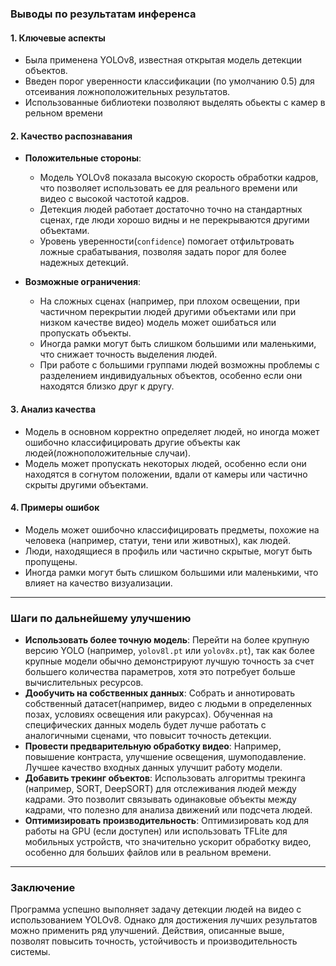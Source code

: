 ### Выводы по результатам инференса

#### 1. **Ключевые аспекты**
   - Была применена YOLOv8, известная открытая модель детекции объектов.
   - Введен порог уверенности классификации (по умолчанию 0.5) для отсеивания ложноположительных результатов.
   - Использованные библиотеки позволяют выделять обьекты с камер в рельном времени 

#### 2. **Качество распознавания**
   - **Положительные стороны**:
     - Модель YOLOv8 показала высокую скорость обработки кадров, что позволяет использовать ее для реального времени или видео с высокой частотой кадров.
     - Детекция людей работает достаточно точно на стандартных сценах, где люди хорошо видны и не перекрываются другими объектами.
     - Уровень уверенности(`confidence`) помогает отфильтровать ложные срабатывания, позволяя задать порог для более надежных детекций.

   - **Возможные ограничения**:
     - На сложных сценах (например, при плохом освещении, при частичном перекрытии людей другими объектами или при низком качестве видео) модель может ошибаться или пропускать объекты.
     - Иногда рамки могут быть слишком большими или маленькими, что снижает точность выделения людей.
     - При работе с большими группами людей возможны проблемы с разделением индивидуальных объектов, особенно если они находятся близко друг к другу.

#### 3. **Анализ качества**
   - Модель в основном корректно определяет людей, но иногда может ошибочно классифицировать другие объекты как людей(ложноположительные случаи).
   - Модель может пропускать некоторых людей, особенно если они находятся в согнутом положении, вдали от камеры или частично скрыты другими объектами.
 
#### 4. **Примеры ошибок**
   - Модель может ошибочно классифицировать предметы, похожие на человека (например, статуи, тени или животных), как людей.
   - Люди, находящиеся в профиль или частично скрытые, могут быть пропущены.
   - Иногда рамки могут быть слишком большими или маленькими, что влияет на качество визуализации.

---

### Шаги по дальнейшему улучшению

- **Использовать более точную модель**: Перейти на более крупную версию YOLO (например, `yolov8l.pt` или `yolov8x.pt`), так как более крупные модели обычно демонстрируют лучшую точность за счет большего количества параметров, хотя это потребует больше вычислительных ресурсов.
- **Дообучить на собственных данных**: Собрать и аннотировать собственный датасет(например, видео с людьми в определенных позах, условиях освещения или ракурсах). Обученная на специфических данных модель будет лучше работать с аналогичными сценами, что повысит точность детекции.
- **Провести предварительную обработку видео**: Например, повышение контраста, улучшение освещения, шумоподавление. Лучшее качество входных данных улучшит работу модели.
- **Добавить трекинг объектов**: Использовать алгоритмы трекинга (например, SORT, DeepSORT) для отслеживания людей между кадрами. Это позволит связывать одинаковые объекты между кадрами, что полезно для анализа движений или подсчета людей.
- **Оптимизировать производительность**: Оптимизировать код для работы на GPU (если доступен) или использовать TFLite для мобильных устройств, что значительно ускорит обработку видео, особенно для больших файлов или в реальном времени.

---

### Заключение

Программа успешно выполняет задачу детекции людей на видео с использованием YOLOv8. Однако для достижения лучших результатов можно применить ряд улучшений.
Действия, описанные выше, позволят повысить точность, устойчивость и производительность системы.